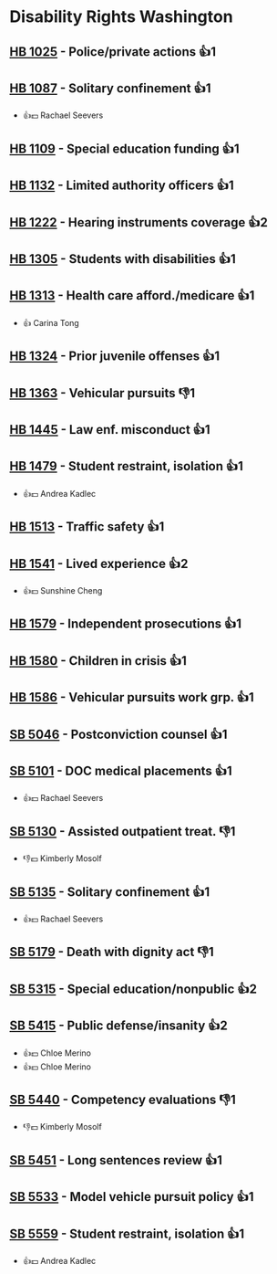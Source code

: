 # Disability Rights Washington

## [HB 1025](/bill/2023-24/hb/1025/) - Police/private actions 👍1  

## [HB 1087](/bill/2023-24/hb/1087/) - Solitary confinement 👍1  
* 👍💵 Rachael Seevers

## [HB 1109](/bill/2023-24/hb/1109/) - Special education funding 👍1  

## [HB 1132](/bill/2023-24/hb/1132/) - Limited authority officers 👍1  

## [HB 1222](/bill/2023-24/hb/1222/) - Hearing instruments coverage 👍2  

## [HB 1305](/bill/2023-24/hb/1305/) - Students with disabilities 👍1  

## [HB 1313](/bill/2023-24/hb/1313/) - Health care afford./medicare 👍1  
* 👍 Carina Tong

## [HB 1324](/bill/2023-24/hb/1324/) - Prior juvenile offenses 👍1  

## [HB 1363](/bill/2023-24/hb/1363/) - Vehicular pursuits  👎1 

## [HB 1445](/bill/2023-24/hb/1445/) - Law enf. misconduct 👍1  

## [HB 1479](/bill/2023-24/hb/1479/) - Student restraint, isolation 👍1  
* 👍💵 Andrea Kadlec

## [HB 1513](/bill/2023-24/hb/1513/) - Traffic safety 👍1  

## [HB 1541](/bill/2023-24/hb/1541/) - Lived experience 👍2  
* 👍💵 Sunshine Cheng

## [HB 1579](/bill/2023-24/hb/1579/) - Independent prosecutions 👍1  

## [HB 1580](/bill/2023-24/hb/1580/) - Children in crisis 👍1  

## [HB 1586](/bill/2023-24/hb/1586/) - Vehicular pursuits work grp. 👍1  

## [SB 5046](/bill/2023-24/sb/5046/) - Postconviction counsel 👍1  

## [SB 5101](/bill/2023-24/sb/5101/) - DOC medical placements 👍1  
* 👍💵 Rachael Seevers

## [SB 5130](/bill/2023-24/sb/5130/) - Assisted outpatient treat.  👎1 
* 👎💵 Kimberly Mosolf

## [SB 5135](/bill/2023-24/sb/5135/) - Solitary confinement 👍1  
* 👍💵 Rachael Seevers

## [SB 5179](/bill/2023-24/sb/5179/) - Death with dignity act  👎1 

## [SB 5315](/bill/2023-24/sb/5315/) - Special education/nonpublic 👍2  

## [SB 5415](/bill/2023-24/sb/5415/) - Public defense/insanity 👍2  
* 👍💵 Chloe Merino
* 👍💵 Chloe Merino

## [SB 5440](/bill/2023-24/sb/5440/) - Competency evaluations  👎1 
* 👎💵 Kimberly Mosolf

## [SB 5451](/bill/2023-24/sb/5451/) - Long sentences review 👍1  

## [SB 5533](/bill/2023-24/sb/5533/) - Model vehicle pursuit policy 👍1  

## [SB 5559](/bill/2023-24/sb/5559/) - Student restraint, isolation 👍1  
* 👍💵 Andrea Kadlec